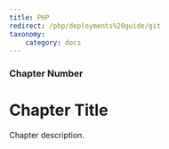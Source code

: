 ```yaml
---
title: PHP
redirect: /php/deployments%20guide/git
taxonomy:
    category: docs
---
```


### Chapter Number

# Chapter Title

Chapter description.
